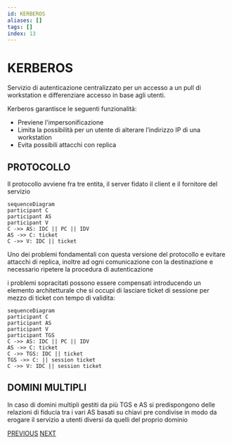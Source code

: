 ```yaml
---
id: KERBEROS
aliases: []
tags: []
index: 13
---
```


# KERBEROS

Servizio di autenticazione centralizzato per un accesso a un pull di workstation e differenziare accesso in base agli utenti.

Kerberos garantisce le seguenti funzionalità:

- Previene l'impersonificazione
- Limita la possibilità per un utente di alterare l’indirizzo IP di una workstation
- Evita possibili attacchi con replica

## PROTOCOLLO

Il protocollo avviene fra tre entita, il server fidato il client e il fornitore del servizio

```mermaid
sequenceDiagram
participant C
participant AS
participant V
C ->> AS: IDC || PC || IDV
AS ->> C: ticket
C ->> V: IDC || ticket
```

Uno dei problemi fondamentali con questa versione del protocollo e evitare attacchi di replica, inoltre ad ogni comunicazione con la destinazione e necessario ripetere la procedura di autenticazione

i problemi sopracitati possono essere compensati introducendo un elemento architetturale che si occupi di lasciare ticket di sessione per mezzo di ticket con tempo di validita:

```mermaid
sequenceDiagram
participant C
participant AS
participant V
participant TGS
C ->> AS: IDC || PC || IDV
AS ->> C: ticket
C ->> TGS: IDC || ticket
TGS ->> C: || session ticket
C ->> V: IDC || session ticket
```

## DOMINI MULTIPLI

In caso di domini multipli gestiti da più TGS e AS si predispongono delle relazioni di fiducia tra i vari AS  basati su chiavi pre condivise in modo da erogare il servizio a utenti diversi da quelli del proprio dominio


[PREVIOUS](SSL.md) [NEXT](PGP.md)
